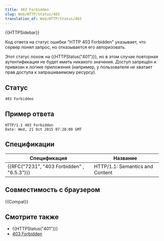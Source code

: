 ```yaml
---
title: 403 Forbidden
slug: Web/HTTP/Status/403
translation_of: Web/HTTP/Status/403
---
```


{{HTTPSidebar}}

Код ответа на статус ошибки "HTTP 403 Forbidden" указывает, что сервер понял запрос, но отказывается его авторизовать.

Этот статус похож на {{HTTPStatus("401")}}, но в этом случае повторная аутентификация не будет иметь никакого значения. Доступ запрещён и привязан к логике приложения (например, у пользователя не хватает прав доступа к запрашиваемому ресурсу).

## Статус

```
403 Forbidden
```

## Пример ответа

```
HTTP/1.1 403 Forbidden
Date: Wed, 21 Oct 2015 07:28:00 GMT
```

## Спецификации

| Спецификация                                             | Название                        |
| -------------------------------------------------------- | ------------------------------- |
| {{RFC("7231", "403 Forbidden" , "6.5.3")}} | HTTP/1.1: Semantics and Content |

## Совместимость с браузером

{{Compat}}

## Смотрите также

- {{HTTPStatus("401")}}
- [403 Forbidden](https://www.exai.com/blog/403-forbidden)

